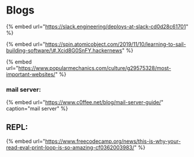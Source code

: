 # Blogs

{% embed url="https://slack.engineering/deploys-at-slack-cd0d28c61701" %}



{% embed url="https://spin.atomicobject.com/2019/11/10/learning-to-sail-building-software/\#.Xcid8G0SnFY.hackernews" %}

{% embed url="https://www.popularmechanics.com/culture/g29575328/most-important-websites/" %}

### mail server:

{% embed url="https://www.c0ffee.net/blog/mail-server-guide/" caption="mail server" %}

## REPL:

{% embed url="https://www.freecodecamp.org/news/this-is-why-your-read-eval-print-loop-is-so-amazing-cf0362003983/" %}



